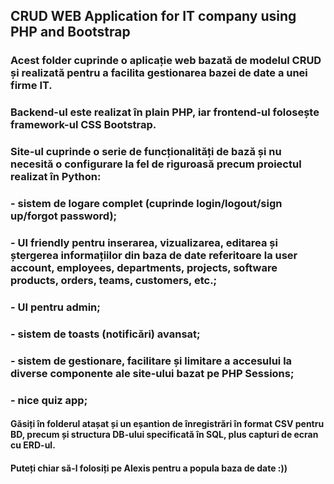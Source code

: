 ## CRUD WEB Application for IT company using PHP and Bootstrap

### Acest folder cuprinde o aplicație web bazată de modelul CRUD și realizată pentru a facilita gestionarea bazei de date a unei firme IT.
### Backend-ul este realizat în plain PHP, iar frontend-ul folosește framework-ul CSS Bootstrap.
### Site-ul cuprinde o serie de funcționalități de bază și nu necesită o configurare la fel de riguroasă precum proiectul realizat în Python:
### - sistem de logare complet (cuprinde login/logout/sign up/forgot password);
### - UI friendly pentru inserarea, vizualizarea, editarea și ștergerea informațiilor din baza de date referitoare la user account, employees, departments, projects, software products, orders, teams, customers, etc.;
### - UI pentru admin;
### - sistem de toasts (notificări) avansat;
### - sistem de gestionare, facilitare și limitare a accesului la diverse componente ale site-ului bazat pe PHP Sessions;
### - nice quiz app;
#### Găsiți în folderul atașat și un eșantion de înregistrări în format CSV pentru BD, precum și structura DB-ului specificată în SQL, plus capturi de ecran cu ERD-ul.
#### Puteți chiar să-l folosiți pe Alexis pentru a popula baza de date :))
